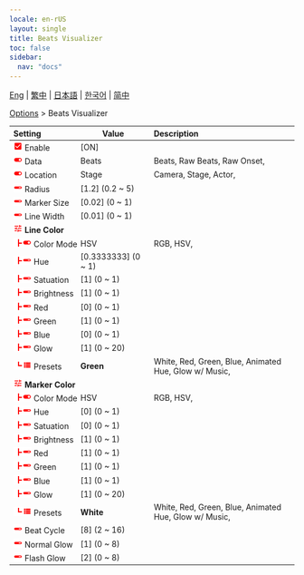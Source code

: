 ```yaml
---
locale: en-rUS
layout: single
title: Beats Visualizer
toc: false
sidebar:
  nav: "docs"
---
```

[Eng](/dancexr/menu/2025.4/stage/beats_visualizer) | [繁中](/tw/dancexr/menu/2025.4/stage/beats_visualizer) | [日本語](/jp/dancexr/menu/2025.4/stage/beats_visualizer) | [한국어](/kr/dancexr/menu/2025.4/stage/beats_visualizer) | [简中](/zh/dancexr/menu/2025.4/stage/beats_visualizer)

[Options](../menu#Options) > Beats Visualizer



| Setting | Value | Description |
| :--- | --- | :--- |
|<nobr><img src="/images/icon/ic_check_on.png" alt="check on icon"/> Enable</nobr>| [ON] | 
|<nobr><img src="/images/icon/ic_toggle_on.png" alt="toggle on icon"/> Data</nobr>| Beats | Beats, Raw Beats, Raw Onset, 
|<nobr><img src="/images/icon/ic_toggle_on.png" alt="toggle on icon"/> Location</nobr>| Stage | Camera, Stage, Actor, 
|<nobr><img src="/images/icon/ic_slider.png" alt="slider icon"/> Radius</nobr>| [1.2] (0.2 ~ 5) | 
|<nobr><img src="/images/icon/ic_slider.png" alt="slider icon"/> Marker Size</nobr>| [0.02] (0 ~ 1) | 
|<nobr><img src="/images/icon/ic_slider.png" alt="slider icon"/> Line Width</nobr>| [0.01] (0 ~ 1) | 
|<nobr><img src="/images/icon/ic_tune.png" alt="tune icon"/> <b>Line Color</b></nobr>| | 
|<nobr><img src="/images/icon/ic_line_t.png"/><img src="/images/icon/ic_toggle_on.png" alt="toggle on icon"/> Color Mode</nobr>| HSV | RGB, HSV, 
|<nobr><img src="/images/icon/ic_line_t.png"/><img src="/images/icon/ic_slider.png" alt="slider icon"/> Hue</nobr>| [0.3333333] (0 ~ 1) | 
|<nobr><img src="/images/icon/ic_line_t.png"/><img src="/images/icon/ic_slider.png" alt="slider icon"/> Satuation</nobr>| [1] (0 ~ 1) | 
|<nobr><img src="/images/icon/ic_line_t.png"/><img src="/images/icon/ic_slider.png" alt="slider icon"/> Brightness</nobr>| [1] (0 ~ 1) | 
|<nobr><img src="/images/icon/ic_line_t.png"/><img src="/images/icon/ic_slider.png" alt="slider icon"/> Red</nobr>| [0] (0 ~ 1) | 
|<nobr><img src="/images/icon/ic_line_t.png"/><img src="/images/icon/ic_slider.png" alt="slider icon"/> Green</nobr>| [1] (0 ~ 1) | 
|<nobr><img src="/images/icon/ic_line_t.png"/><img src="/images/icon/ic_slider.png" alt="slider icon"/> Blue</nobr>| [0] (0 ~ 1) | 
|<nobr><img src="/images/icon/ic_line_t.png"/><img src="/images/icon/ic_slider.png" alt="slider icon"/> Glow</nobr>| [1] (0 ~ 20) | 
|<nobr><img src="/images/icon/ic_line_l.png"/><img src="/images/icon/ic_list.png" alt="list icon"/> Presets</nobr>| **Green** | White, Red, Green, Blue, Animated Hue, Glow w/ Music,  |
|<nobr><img src="/images/icon/ic_tune.png" alt="tune icon"/> <b>Marker Color</b></nobr>| | 
|<nobr><img src="/images/icon/ic_line_t.png"/><img src="/images/icon/ic_toggle_on.png" alt="toggle on icon"/> Color Mode</nobr>| HSV | RGB, HSV, 
|<nobr><img src="/images/icon/ic_line_t.png"/><img src="/images/icon/ic_slider.png" alt="slider icon"/> Hue</nobr>| [0] (0 ~ 1) | 
|<nobr><img src="/images/icon/ic_line_t.png"/><img src="/images/icon/ic_slider.png" alt="slider icon"/> Satuation</nobr>| [0] (0 ~ 1) | 
|<nobr><img src="/images/icon/ic_line_t.png"/><img src="/images/icon/ic_slider.png" alt="slider icon"/> Brightness</nobr>| [1] (0 ~ 1) | 
|<nobr><img src="/images/icon/ic_line_t.png"/><img src="/images/icon/ic_slider.png" alt="slider icon"/> Red</nobr>| [1] (0 ~ 1) | 
|<nobr><img src="/images/icon/ic_line_t.png"/><img src="/images/icon/ic_slider.png" alt="slider icon"/> Green</nobr>| [1] (0 ~ 1) | 
|<nobr><img src="/images/icon/ic_line_t.png"/><img src="/images/icon/ic_slider.png" alt="slider icon"/> Blue</nobr>| [1] (0 ~ 1) | 
|<nobr><img src="/images/icon/ic_line_t.png"/><img src="/images/icon/ic_slider.png" alt="slider icon"/> Glow</nobr>| [1] (0 ~ 20) | 
|<nobr><img src="/images/icon/ic_line_l.png"/><img src="/images/icon/ic_list.png" alt="list icon"/> Presets</nobr>| **White** | White, Red, Green, Blue, Animated Hue, Glow w/ Music,  |
|<nobr><img src="/images/icon/ic_slider.png" alt="slider icon"/> Beat Cycle</nobr>| [8] (2 ~ 16) | 
|<nobr><img src="/images/icon/ic_slider.png" alt="slider icon"/> Normal Glow</nobr>| [1] (0 ~ 8) | 
|<nobr><img src="/images/icon/ic_slider.png" alt="slider icon"/> Flash Glow</nobr>| [2] (0 ~ 8) | 

